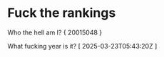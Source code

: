 # Fuck the rankings

Who the hell am I?
{ 20015048 }

What fucking year is it?
[ 2025-03-23T05:43:20Z ]
